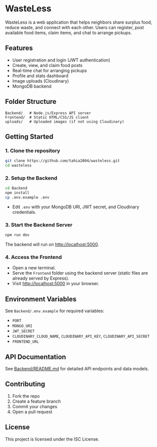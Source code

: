 # WasteLess

WasteLess is a web application that helps neighbors share surplus food, reduce waste, and connect with each other. Users can register, post available food items, claim items, and chat to arrange pickups.

## Features

- User registration and login (JWT authentication)
- Create, view, and claim food posts
- Real-time chat for arranging pickups
- Profile and stats dashboard
- Image uploads (Cloudinary)
- MongoDB backend

## Folder Structure

```
Backend/   # Node.js/Express API server
Frontend/  # Static HTML/CSS/JS client
uploads/   # Uploaded images (if not using Cloudinary)
```

## Getting Started

### 1. Clone the repository

```sh
git clone https://github.com/tahia2004/wasteless.git
cd wasteless
```

### 2. Setup the Backend

```sh
cd Backend
npm install
cp .env.example .env
```

- Edit `.env` with your MongoDB URI, JWT secret, and Cloudinary credentials.

### 3. Start the Backend Server

```sh
npm run dev
```
The backend will run on [http://localhost:5000](http://localhost:5000).

### 4. Access the Frontend

- Open a new terminal.
- Serve the `Frontend` folder using the backend server (static files are already served by Express).
- Visit [http://localhost:5000](http://localhost:5000) in your browser.

## Environment Variables

See `Backend/.env.example` for required variables:
- `PORT`
- `MONGO_URI`
- `JWT_SECRET`
- `CLOUDINARY_CLOUD_NAME`, `CLOUDINARY_API_KEY`, `CLOUDINARY_API_SECRET`
- `FRONTEND_URL`

## API Documentation

See [Backend/README.md](Backend/README.md) for detailed API endpoints and data models.

## Contributing

1. Fork the repo
2. Create a feature branch
3. Commit your changes
4. Open a pull request

## License

This project is licensed under the ISC License.
